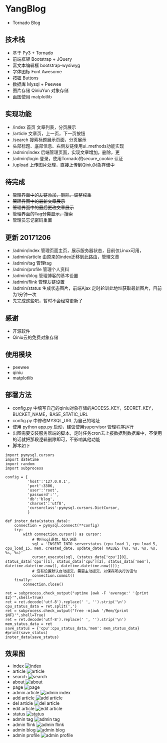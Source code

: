 # YangBlog
* Tornado Blog

## 技术栈
* 基于 Py3 + Tornado
* 前端框架 Bootstrap + JQuery
* 富文本编辑框 bootstrap-wysiwyg
* 字体图标 Font Awesome 
* 按钮 Buttons
* 数据库 Mysql + Peewee
* 图片存储  QiniuYun 对象存储
* 画图使用 matplotlib

## 实现功能
* /index 首页 文章列表，分页展示
* /article 文章页，上一页，下一页按钮
* /search 搜索标题展示页面，分页展示
* 头部标题、底部信息、右侧友链使用ui_methods功能实现
* /admin/index 后端管理页面，实现文章增加，删除，更
* /admin/login 登录，使用Tornado的secure_cookie 认证
* /upload 上传图片处理，直接上传到Qiniu对象存储中

## 待完成
* ~~管理界面中的友链添加，删除，调整权重~~
* ~~管理界面中的最新文章展示~~
* ~~管理界面中的最后更改文章展示~~
* ~~管理界面的Tag分类显示，搜索~~
* 管理员忘记密码重置

## 更新 20171206
* /admin/index 管理页面主页，展示服务器状态，目前仅Linux可用，
* /admin/article 由原来的index迁移到此路由，管理文章
* /admin/tag 管理tag
* /admin/profile 管理个人资料
* /admin/blog 管理博客的基本设置
* /admin/flink 管理友链设置
* /admin/status 生成状态图片，前端Ajax 定时轮训此地址获取最新图片，目前为1分钟一次
* 先完成这些吧，暂时不会经常更新了

## 感谢
* 开源软件
* Qiniu云的免费对象存储

## 使用模块
* peewee
* qiniu
* matplotlib

## 部署方法
* config.py 中填写自己的qiniu对象存储的ACCESS_KEY，SECRET_KEY，BUCKET_NAME，BASE_STATIC_URL
* config.py 中修改MYSQL_URL 为自己的地址
* 使用 python app.py 启动，建议使用supervisor 管理程序运行
* 出图需要安装服务器端的脚本，定时任务cron去上报数据到数据库中，不使用的话就把那段逻辑删除即可，不影响其他功能
* 脚本如下
```#!/usr/bin/env python3
import pymysql.cursors
import datetime
import random
import subprocess

config = {
          'host':'127.0.0.1',
          'port':3306,
          'user':'root',
          'password':'',
          'db':'blog',
          'charset':'utf8',
          'cursorclass':pymysql.cursors.DictCursor,
          }

def inster_data(status_data):
    connection = pymysql.connect(**config)
    try:
        with connection.cursor() as cursor:
            # 执行sql语句，插入记录
            sql = 'INSERT INTO serverstatus (cpu_load_1, cpu_load_5, cpu_load_15, mem, created_date, update_date) VALUES (%s, %s, %s, %s, %s, %s)'
            cursor.execute(sql, (status_data['cpu'][0], status_data['cpu'][1], status_data['cpu'][2], status_data['mem'], datetime.datetime.now(), datetime.datetime.now()));
            # 没有设置默认自动提交，需要主动提交，以保存所执行的语句
            connection.commit()
    finally:
        connection.close()

ret = subprocess.check_output("uptime |awk -F 'average:' '{print $2}'",shell=True)
ret = ret.decode('utf-8').replace(' ', '').strip('\n')
cpu_status_data = ret.split(',')
ret = subprocess.check_output("free -m|awk '/Mem/{print $NF}'",shell=True)
ret = ret.decode('utf-8').replace(' ', '').strip('\n')
mem_status_data = ret
save_status = {'cpu':cpu_status_data,'mem': mem_status_data}
#print(save_status)
inster_data(save_status)
```

## 效果图
* index
![index](https://github.com/lgphone/YangBlog/blob/master/doc/pic/index.png)
* article
![article](https://github.com/lgphone/YangBlog/blob/master/doc/pic/article.png)
* search
![search](https://github.com/lgphone/YangBlog/blob/master/doc/pic/search.png)
* about
![about](https://github.com/lgphone/YangBlog/blob/master/doc/pic/about.png)
* page
![page](https://github.com/lgphone/YangBlog/blob/master/doc/pic/page.png)
* admin article
![admin index](https://github.com/lgphone/YangBlog/blob/master/doc/pic/admin_article.png)
* add article
![add article](https://github.com/lgphone/YangBlog/blob/master/doc/pic/article_add.png)
* del article
![del article](https://github.com/lgphone/YangBlog/blob/master/doc/pic/article_del.png)
* edit article
![edit article](https://github.com/lgphone/YangBlog/blob/master/doc/pic/article_edit.png)
* status 
![status ](https://github.com/lgphone/YangBlog/blob/master/doc/pic/status.png)
* admin tag
![admin tag](https://github.com/lgphone/YangBlog/blob/master/doc/pic/admin_tag.png)
* admin flink
![admin flink](https://github.com/lgphone/YangBlog/blob/master/doc/pic/admin_flink.png)
* admin blog
![admin blog](https://github.com/lgphone/YangBlog/blob/master/doc/pic/admin_blog.png)
* admin profile
![admin profile](https://github.com/lgphone/YangBlog/blob/master/doc/pic/admin_profile.png)
